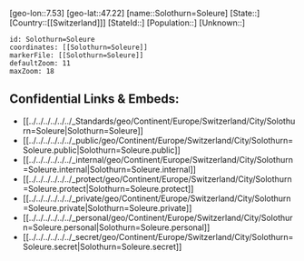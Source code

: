 ﻿---
location: [47.22,7.53]
mapzoom: [7,12] 
mapmarker: city 
type: City
tags:
- geo/City


SpocWebEntityId: 34355
isDeleted: false
confidential: public

---
[geo-lon::7.53]
[geo-lat::47.22]
[name::Solothurn=Soleure]
[State::]
[Country::[[Switzerland]]]
[StateId::]
[Population::]
[Unknown::]


```leaflet
id: Solothurn=Soleure
coordinates: [[Solothurn=Soleure]]
markerFile: [[Solothurn=Soleure]]
defaultZoom: 11 
maxZoom: 18
```


## Confidential Links & Embeds: 
- [[../../../../../../_Standards/geo/Continent/Europe/Switzerland/City/Solothurn=Soleure|Solothurn=Soleure]] 
- [[../../../../../../_public/geo/Continent/Europe/Switzerland/City/Solothurn=Soleure.public|Solothurn=Soleure.public]] 
- [[../../../../../../_internal/geo/Continent/Europe/Switzerland/City/Solothurn=Soleure.internal|Solothurn=Soleure.internal]] 
- [[../../../../../../_protect/geo/Continent/Europe/Switzerland/City/Solothurn=Soleure.protect|Solothurn=Soleure.protect]] 
- [[../../../../../../_private/geo/Continent/Europe/Switzerland/City/Solothurn=Soleure.private|Solothurn=Soleure.private]] 
- [[../../../../../../_personal/geo/Continent/Europe/Switzerland/City/Solothurn=Soleure.personal|Solothurn=Soleure.personal]] 
- [[../../../../../../_secret/geo/Continent/Europe/Switzerland/City/Solothurn=Soleure.secret|Solothurn=Soleure.secret]] 
